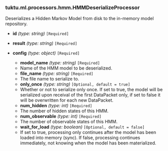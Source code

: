 ### tuktu.ml.processors.hmm.HMMDeserializeProcessor
Deserializes a Hidden Markov Model from disk to the in-memory model repository.

  * **id** *(type: string)* `[Required]`

  * **result** *(type: string)* `[Required]`

  * **config** *(type: object)* `[Required]`

    * **model_name** *(type: string)* `[Required]`
    - Name of the HMM model to be deserialized.

    * **file_name** *(type: string)* `[Required]`
    - The file name to serialize to.

    * **only_once** *(type: string)* `[Optional, default = true]`
    - Whether or not to serialize only once. If set to true, the model will be serialized upon receival of the first DataPacket only, if set to false it will be overwritten for each new DataPacket.

    * **num_hidden** *(type: int)* `[Required]`
    - The number of hidden states of this HMM.

    * **num_observable** *(type: int)* `[Required]`
    - The number of observable states of this HMM.

    * **wait_for_load** *(type: boolean)* `[Optional, default = false]`
    - If set to true, processing only continues after the model has been loaded into memory (sync). If false, processing continues immediately, not knowing when the model has been materialized.

